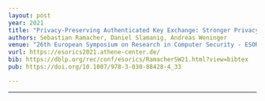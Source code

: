 ```yaml
---
layout: post
year: 2021
title: "Privacy-Preserving Authenticated Key Exchange: Stronger Privacy and Generic Constructions"
authors: Sebastian Ramacher, Daniel Slamanig, Andreas Weninger
venue: "26th European Symposium on Research in Computer Security - ESORICS 2021"
vurl: https://esorics2021.athene-center.de/
bib: https://dblp.org/rec/conf/esorics/RamacherSW21.html?view=bibtex
pub: https://doi.org/10.1007/978-3-030-88428-4_33

---
```


---


